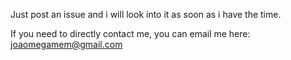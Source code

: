 Just post an issue and i will look into it as soon as i have the time.

If you need to directly contact me, you can email me here:
joaomegamem@gmail.com
